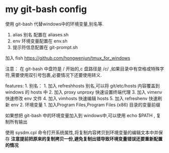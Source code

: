 # my git-bash config

使用 git-bash 代替windows中的环境变量,别名等.
1. alias 别名 配置在 aliases.sh
2. env 环境变量配置在 env.sh
3. 提示符信息配置在 git-prompt.sh

加入 fish  https://github.com/hongwenjun/tmux_for_windows

注意： 在 git-bash 中盘符是 / 开始的,c 盘路径是 /c/ ,如果目录中有空格或特殊字符,需要使用双引号包裹,必要情况下还要使用转义.

features:
       1. 别名：
              1. 加入 refreshhosts 别名,可以将 git/etc/hosts 内容覆盖到 windows 的 hosts 中
              2. 加入 proxy unproxy 快速设置终端代理
              3. 加入 vimenv 快速修改 env 文件
              4. 加入 vimhosts 快速编辑 hosts 
              5. 加入 refreshenv 快速刷新 env 
       2. 环境变量
              1. 加入Program Files,Program Files (x86) 目录的变量前缀





如果想把 git-bash 中的环境变量加入到 windows中,可以使用 echo $PATH , 复制所有输出

使用 sysdm.cpl 命令打开系统属性,将复制内容拷贝到环境变量的编辑文本中并保存 **注意提前把原来的复制拷贝一份,避免复制出错导致环境变量错误还要重新配置的情况**

​			
